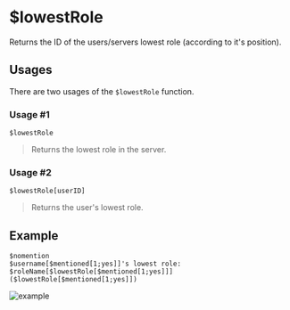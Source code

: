 # $lowestRole
Returns the ID of the users/servers lowest role (according to it's position).

## Usages
There are two usages of the `$lowestRole` function.

### Usage #1
```
$lowestRole
```
> Returns the lowest role in the server.

### Usage #2
```
$lowestRole[userID]
```
> Returns the user's lowest role.

## Example
```
$nomention
$username[$mentioned[1;yes]]'s lowest role: $roleName[$lowestRole[$mentioned[1;yes]]] ($lowestRole[$mentioned[1;yes]])
```

![example](https://user-images.githubusercontent.com/69215413/123518995-a523bd80-d676-11eb-94ce-3c08fa888464.png)
